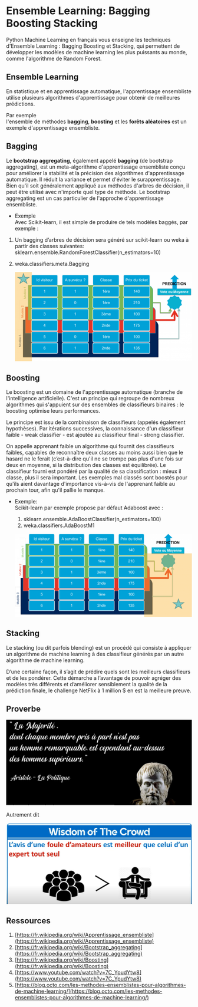 # Ensemble Learning: Bagging Boosting Stacking

Python Machine Learning en français vous enseigne les techniques d'Ensemble Learning : Bagging Boosting et Stacking, qui permettent de développer les modèles de machine learning les plus puissants au monde, comme l'algorithme de Random Forest.

## Ensemble Learning
En statistique et en apprentissage automatique, l'apprentissage ensembliste utilise plusieurs algorithmes d'apprentissage pour obtenir de meilleures prédictions.

Par exemple<br> l'ensemble de méthodes **bagging**, **boosting** et les **forêts aléatoires** est un exemple d'apprentissage ensembliste.

## Bagging
Le **bootstrap aggregating**, également appelé **bagging** (de bootstrap aggregating), est un meta-algorithme d'apprentissage ensembliste conçu pour améliorer la stabilité et la précision des algorithmes d'apprentissage automatique. Il réduit la variance et permet d'éviter le surapprentissage. Bien qu'il soit généralement appliqué aux méthodes d'arbres de décision, il peut être utilisé avec n'importe quel type de méthode. Le bootstrap aggregating est un cas particulier de l'approche d'apprentissage ensembliste.

* Exemple<br>
Avec Scikit-learn, il est simple de produire de tels modèles baggés, par exemple :
 1. Un bagging d’arbres de décision sera généré sur scikit-learn ou weka à partir des classes suivantes:
sklearn.ensemble.RandomForestClassifier(n_estimators=10)
2. weka.classifiers.meta.Bagging

   ![image 1](images/1.png)

## Boosting
Le boosting est un domaine de l'apprentissage automatique (branche de l'intelligence artificielle). C'est un principe qui regroupe de nombreux algorithmes qui s'appuient sur des ensembles de classifieurs binaires : le boosting optimise leurs performances.

Le principe est issu de la combinaison de classifieurs (appelés également hypothèses). Par itérations successives, la connaissance d'un classifieur faible - weak classifier - est ajoutée au classifieur final - strong classifier.

On appelle apprenant faible un algorithme qui fournit des classifieurs faibles, capables de reconnaître deux classes au moins aussi bien que le hasard ne le ferait (c’est-à-dire qu'il ne se trompe pas plus d'une fois sur deux en moyenne, si la distribution des classes est équilibrée). Le classifieur fourni est pondéré par la qualité de sa classification : mieux il classe, plus il sera important. Les exemples mal classés sont boostés pour qu'ils aient davantage d'importance vis-à-vis de l'apprenant faible au prochain tour, afin qu'il pallie le manque.

* Exemple:  
Scikit-learn par exemple propose par défaut Adaboost avec :
  1. sklearn.ensemble.AdaBoostClassifier(n_estimators=100)
  2. weka.classifiers.AdaBoostM1

    ![image 2](images/2.png)

## Stacking

Le stacking (ou dit parfois blending) est un procédé qui consiste à appliquer un algorithme de machine learning à des classifieur générés par un autre algorithme de machine learning.

D’une certaine façon, il s’agit de prédire quels sont les meilleurs classifieurs et de les pondérer. Cette démarche a l’avantage de pouvoir agréger des modèles très différents et d’améliorer sensiblement la qualité de la prédiction finale, le challenge NetFlix à 1 million $ en est la meilleure preuve.

## Proverbe

![image 3](images/3.png)

Autrement dit

![image 4](images/4.png)

## Ressources

1. [https://fr.wikipedia.org/wiki/Apprentissage_ensembliste](https://fr.wikipedia.org/wiki/Apprentissage_ensembliste)
2. [https://fr.wikipedia.org/wiki/Bootstrap_aggregating](https://fr.wikipedia.org/wiki/Bootstrap_aggregating) 
3. [https://fr.wikipedia.org/wiki/Boosting](https://fr.wikipedia.org/wiki/Boosting)
4. [https://www.youtube.com/watch?v=7C_YpudYtw8](https://www.youtube.com/watch?v=7C_YpudYtw8)
5. [https://blog.octo.com/les-methodes-ensemblistes-pour-algorithmes-de-machine-learning/](https://blog.octo.com/les-methodes-ensemblistes-pour-algorithmes-de-machine-learning/)